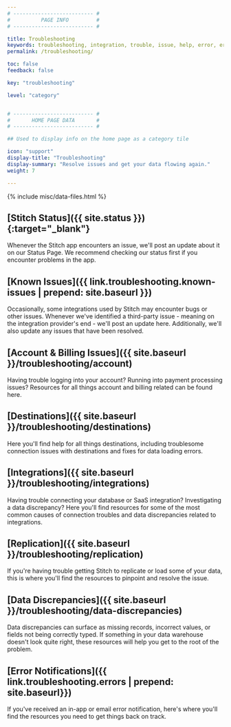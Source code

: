 ```yaml
---
# -------------------------- #
#          PAGE INFO         #
# -------------------------- #

title: Troubleshooting
keywords: troubleshooting, integration, trouble, issue, help, error, errors
permalink: /troubleshooting/

toc: false
feedback: false

key: "troubleshooting"

level: "category"


# -------------------------- #
#       HOME PAGE DATA       #
# -------------------------- #

## Used to display info on the home page as a category tile

icon: "support"
display-title: "Troubleshooting"
display-summary: "Resolve issues and get your data flowing again."
weight: 7

---
```

{% include misc/data-files.html %}

## [Stitch Status]({{ site.status }}){:target="_blank"}

Whenever the Stitch app encounters an issue, we'll post an update about it on our Status Page. We recommend checking our status first if you encounter problems in the app.

## [Known Issues]({{ link.troubleshooting.known-issues | prepend: site.baseurl }})

Occasionally, some integrations used by Stitch may encounter bugs or other issues. Whenever we've identified a third-party issue - meaning on the integration provider's end - we'll post an update here. Additionally, we'll also update any issues that have been resolved.

## [Account & Billing Issues]({{ site.baseurl }}/troubleshooting/account)

Having trouble logging into your account? Running into payment processing issues? Resources for all things account and billing related can be found here.

## [Destinations]({{ site.baseurl }}/troubleshooting/destinations)

Here you'll find help for all things destinations, including troublesome connection issues with destinations and fixes for data loading errors.

## [Integrations]({{ site.baseurl }}/troubleshooting/integrations)

Having trouble connecting your database or SaaS integration? Investigating a data discrepancy? Here you'll find resources for some of the most common causes of connection troubles and data discrepancies related to integrations.

## [Replication]({{ site.baseurl }}/troubleshooting/replication)
If you're having trouble getting Stitch to replicate or load some of your data, this is where you'll find the resources to pinpoint and resolve the issue.

## [Data Discrepancies]({{ site.baseurl }}/troubleshooting/data-discrepancies)

Data discrepancies can surface as missing records, incorrect values, or fields not being correctly typed. If something in your data warehouse doesn't look quite right, these resources will help you get to the root of the problem.

## [Error Notifications]({{ link.troubleshooting.errors | prepend: site.baseurl}})

If you've received an in-app or email error notification, here's where you'll find the resources you need to get things back on track.